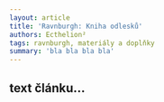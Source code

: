 ```yaml
--- 
layout: article 
title: 'Ravnburgh: Kniha odlesků' 
authors: Ecthelion²  
tags: ravnburgh, materiály a doplňky
summary: 'bla bla bla bla'
---
```


## text článku...
